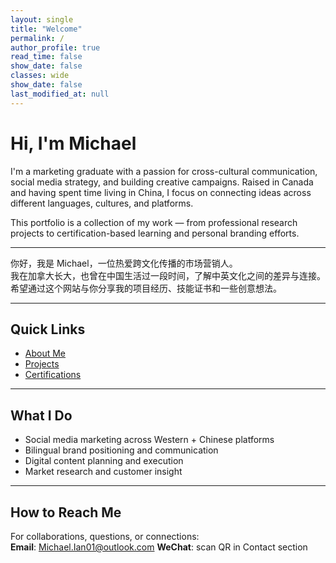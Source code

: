 ```yaml
---
layout: single
title: "Welcome"
permalink: /
author_profile: true
read_time: false
show_date: false
classes: wide
show_date: false
last_modified_at: null
---
```


# Hi, I'm Michael

I'm a marketing graduate with a passion for cross-cultural communication, social media strategy, and building creative campaigns. Raised in Canada and having spent time living in China, I focus on connecting ideas across different languages, cultures, and platforms.

This portfolio is a collection of my work — from professional research projects to certification-based learning and personal branding efforts.

---

你好，我是 Michael，一位热爱跨文化传播的市场营销人。  
我在加拿大长大，也曾在中国生活过一段时间，了解中英文化之间的差异与连接。  
希望通过这个网站与你分享我的项目经历、技能证书和一些创意想法。

---

## Quick Links

- [About Me](/about/)
- [Projects](/projects/)
- [Certifications](/certifications/)

---

## What I Do

- Social media marketing across Western + Chinese platforms  
- Bilingual brand positioning and communication  
- Digital content planning and execution  
- Market research and customer insight

---

## How to Reach Me

For collaborations, questions, or connections:  
**Email**: Michael.Ian01@outlook.com
**WeChat**: scan QR in Contact section  

